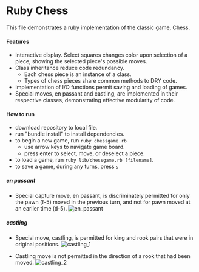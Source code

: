 # Ruby Chess

This file demonstrates a ruby implementation of the classic game, Chess.

#### Features

* Interactive display. Select squares changes color upon selection of a piece, showing the selected piece's possible moves.
* Class inheritance reduce code redundancy.
  * Each chess piece is an instance of a class.
  * Types of chess pieces share common methods to DRY code.
* Implementation of I/O functions permit saving and loading of games.
* Special moves, en passant and castling, are implemented in their respective classes, demonstrating effective modularity of code.

#### How to run

* download repository to local file.
* run "bundle install" to install dependencies.
* to begin a new game, run `ruby chessgame.rb`
  * use arrow keys to navigate game board.
  * press enter to select, move, or deselect a piece.
* to load a game, run `ruby lib/chessgame.rb [filename]`.
* to save a game, during any turns, press `s`

##### en passant
* Special capture move, en passant, is discriminately permitted for only the pawn (f-5) moved in the previous turn, and not for pawn moved at an earlier time (d-5).
![en_passant](https://raw.githubusercontent.com/eltonc88/chess.rb/master/img/en_passant.png)

##### castling
* Special move, castling, is permitted for king and rook pairs that were in original positions.
![castling_1](https://raw.githubusercontent.com/eltonc88/chess.rb/master/img/castling_1.png)

* Castling move is not permitted in the direction of a rook that had been moved.
![castling_2](https://raw.githubusercontent.com/eltonc88/chess.rb/master/img/castling_2.png)
